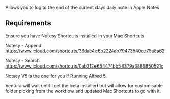 Allows you to log to the end of the current days daily note in Apple Notes

Requirements
------------
Ensure you have Notesy Shortcuts installed in your Mac Shortcuts

Notesy - Append
https://www.icloud.com/shortcuts/36dae4e6b2224ab79473540ee75a8a62

Notesy - Search
https://www.icloud.com/shortcuts/0ab312e654474bb58379a3886850521c

Notsey V5 is the one for you if Running Alfred 5.

Ventura will wait until I get the beta installed but will allow for customisable folder picking from the workflow and updated Mac Shortcuts to go with it.
